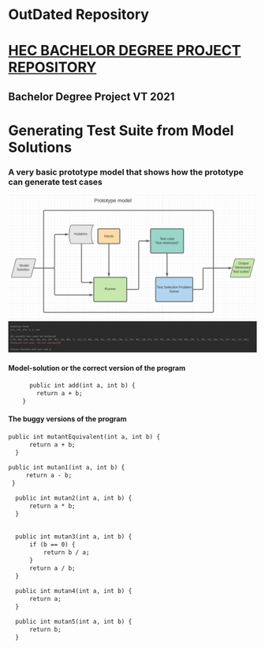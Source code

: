 # OutDated Repository
# [HEC BACHELOR DEGREE PROJECT REPOSITORY](https://github.com/rqkohistani/HECBachelorDegreeProject) 
## Bachelor Degree Project VT 2021
# Generating Test Suite from Model Solutions
### A very basic prototype model that shows how the prototype can generate test cases

  ![Prototype model](https://github.com/rqkohistani/degreeProject/blob/main/src/prototype_model_v_1/model_Diagrams_Output/Prototypemodel.JPG)
  ![Prototype model](https://github.com/rqkohistani/degreeProject/blob/main/src/prototype_model_v_1/model_Diagrams_Output/Output1.JPG)
#### Model-solution or the correct version of the program
```
      public int add(int a, int b) {
        return a + b;
    }
```
#### The buggy versions of the program
  ```
  public int mutantEquivalent(int a, int b) {
        return a + b;
    }
  ```
   ```
 public int mutan1(int a, int b) {
        return a - b;
    }
 ```
  ```
    public int mutan2(int a, int b) {
        return a * b;
    }
 ```
  ```

    public int mutan3(int a, int b) {
        if (b == 0) {
            return b / a;
        }
        return a / b;
    }
 ```
  ```
    public int mutan4(int a, int b) {
        return a;
    }
 ```
  ```
    public int mutan5(int a, int b) {
        return b;
    }

